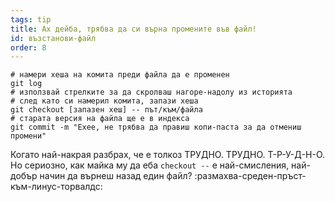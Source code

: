 ```yaml
---
tags: tip
title: Ах дейба, трябва да си върна промените във файл!
id: възстанови-файл
order: 8
---
```


```git
# намери хеша на комита преди файла да е променен
git log
# използвай стрелките за да скролваш нагоре-надолу из историята
# след като си намерил комита, запази хеша
git checkout [запазен хеш] -- път/към/файла
# старата версия на файла ще е в индекса
git commit -m "Ехее, не трябва да правиш копи-паста за да отмениш промени"
```

Когато най-накрая разбрах, че е толкоз ТРУДНО. ТРУДНО. Т-Р-У-Д-Н-О. Но сериозно, как майка му да еба `checkout --` е най-смисления, най-добър начин да върнеш назад един файл? :размахва-среден-пръст-към-линус-торвалдс: